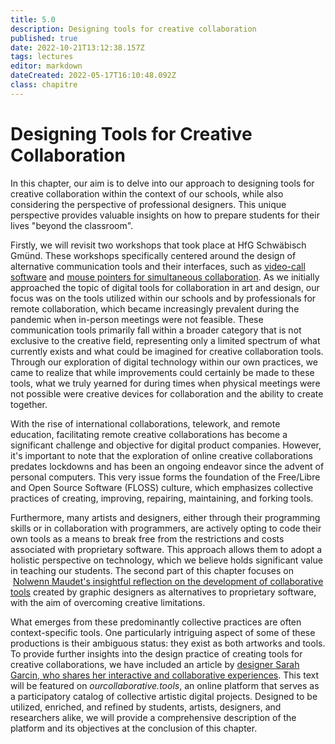 ```yaml
---
title: 5.0
description: Designing tools for creative collaboration
published: true
date: 2022-10-21T13:12:38.157Z
tags: lectures
editor: markdown
dateCreated: 2022-05-17T16:10:48.092Z
class: chapitre
---
```


# Designing Tools for Creative Collaboration

In this chapter, our aim is to delve into our approach to designing
tools for creative collaboration within the context of our schools,
while also considering the perspective of professional designers. This
unique perspective provides valuable insights on how to prepare students
for their lives "beyond the classroom".

Firstly, we will revisit two workshops that took place at HfG Schwäbisch
Gmünd. These workshops specifically centered around the design of
alternative communication tools and their interfaces, such as [video-call
software](https://digitaltoolsforcreativecollaboration.art/designing-tools-for-creative-collaboration/5-1/) and [mouse pointers for simultaneous collaboration](https://digitaltoolsforcreativecollaboration.art/designing-tools-for-creative-collaboration/5-2/). As we
initially approached the topic of digital tools for collaboration in art
and design, our focus was on the tools utilized within our schools and
by professionals for remote collaboration, which became increasingly
prevalent during the pandemic when in-person meetings were not feasible.
These communication tools primarily fall within a broader category that
is not exclusive to the creative field, representing only a limited
spectrum of what currently exists and what could be imagined for
creative collaboration tools. Through our exploration of digital
technology within our own practices, we came to realize that while
improvements could certainly be made to these tools, what we truly
yearned for during times when physical meetings were not possible were
creative devices for collaboration and the ability to create together.

With the rise of international collaborations, telework, and remote
education, facilitating remote creative collaborations has become a
significant challenge and objective for digital product companies.
However, it\'s important to note that the exploration of online creative
collaborations predates lockdowns and has been an ongoing endeavor since
the advent of personal computers. This very issue forms the foundation
of the Free/Libre and Open Source Software (FLOSS) culture, which
emphasizes collective practices of creating, improving, repairing,
maintaining, and forking tools.

Furthermore, many artists and designers, either through their
programming skills or in collaboration with programmers, are actively
opting to code their own tools as a means to break free from the
restrictions and costs associated with proprietary software. This
approach allows them to adopt a holistic perspective on technology,
which we believe holds significant value in teaching our students. The
second part of this chapter focuses on  [Nolwenn Maudet\'s insightful
reflection on the development of collaborative tools](https://digitaltoolsforcreativecollaboration.art/designing-tools-for-creative-collaboration/5-3/) created by graphic
designers as alternatives to proprietary software, with the aim of
overcoming creative limitations.

What emerges from these predominantly collective practices are often
context-specific tools. One particularly intriguing aspect of some of
these productions is their ambiguous status: they exist as both
artworks and tools. To provide further insights into the design practice
of creating tools for creative collaborations, we have included an
article by [designer Sarah Garcin, who shares her interactive and
collaborative experiences](https://digitaltoolsforcreativecollaboration.art/designing-tools-for-creative-collaboration/5-4/). This text will be featured on
*ourcollaborative.tools*, an online platform that serves as a
participatory catalog of collective artistic digital projects. Designed
to be utilized, enriched, and refined by students, artists, designers,
and researchers alike, we will provide a comprehensive description of
the platform and its objectives at the conclusion of this chapter.

